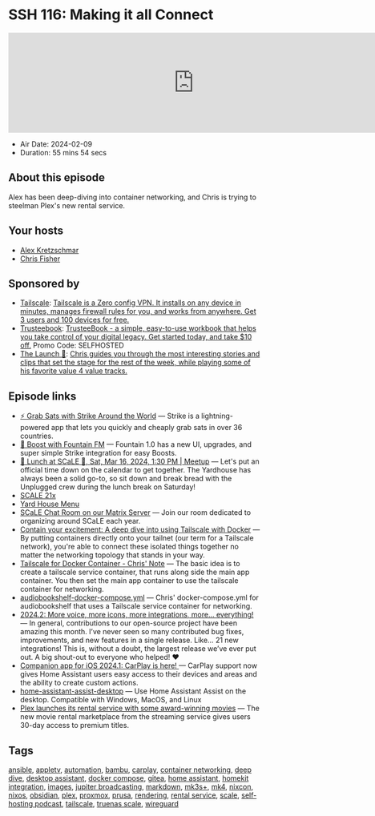 # SSH 116: Making it all Connect

<iframe src="https://player.fireside.fm/v2/dUlrHQih+Ilt02MKb?theme=dark" width="740" height="200" frameborder="0" scrolling="no"></iframe>

* Air Date: 2024-02-09
* Duration: 55 mins 54 secs

## About this episode

Alex has been deep-diving into container networking, and Chris is trying to steelman Plex's new rental service.

## Your hosts
* [Alex Kretzschmar](https://selfhosted.show/hosts/alexktz)
* [Chris Fisher](https://selfhosted.show/hosts/chrislas)

## Sponsored by

  * [Tailscale](http://tailscale.com/selfhosted): [Tailscale is a Zero config VPN. It installs on any device in minutes, manages firewall rules for you, and works from anywhere. Get 3 users and 100 devices for free. ](http://tailscale.com/selfhosted)
  * [Trusteebook](https://trusteebook.com/selfhosted): [TrusteeBook - a simple, easy-to-use workbook that helps you take control of your digital legacy. Get started today, and take $10 off.](https://trusteebook.com/selfhosted) Promo Code: SELFHOSTED
  * [The Launch 🚀](https://www.weeklylaunch.rocks/): [Chris guides you through the most interesting stories and clips that set the stage for the rest of the week, while playing some of his favorite value 4 value tracks. ](https://www.weeklylaunch.rocks/)



## Episode links

  * [⚡ Grab Sats with Strike Around the World](https://strike.me/download/ "⚡ Grab Sats with Strike Around the World") — Strike is a lightning-powered app that lets you quickly and cheaply grab sats in over 36 countries. 
  * [🎉 Boost with Fountain FM](https://www.fountain.fm/features "🎉 Boost with Fountain FM") — Fountain 1.0 has a new UI, upgrades, and super simple Strike integration for easy Boosts.
  * [🍔 Lunch at SCaLE 🍇, Sat, Mar 16, 2024, 1:30 PM | Meetup](https://www.meetup.com/jupiterbroadcasting/events/298780542 "🍔 Lunch at SCaLE 🍇, Sat, Mar 16, 2024, 1:30 PM | Meetup") — Let's put an official time down on the calendar to get together. The Yardhouse has always been a solid go-to, so sit down and break bread with the Unplugged crew during the lunch break on Saturday!
  * [SCALE 21x](https://www.socallinuxexpo.org/scale/21x "SCALE 21x")
  * [Yard House Menu](https://www.yardhouse.com/menu/starters/apps?setRestaurant=8307 "Yard House Menu")
  * [SCaLE Chat Room on our Matrix Server](https://bit.ly/scalechat "SCaLE Chat Room on our Matrix Server") — Join our room dedicated to organizing around SCaLE each year.
  * [Contain your excitement: A deep dive into using Tailscale with Docker](https://tailscale.com/blog/docker-tailscale-guide "Contain your excitement: A deep dive into using Tailscale with Docker") — By putting containers directly onto your tailnet (our term for a Tailscale network), you're able to connect these isolated things together no matter the networking topology that stands in your way.
  * [Tailscale for Docker Container - Chris' Note](https://github.com/ChrisLAS/notes/blob/master/Tailscale%20for%20Docker%20Containers.md "Tailscale for Docker Container - Chris' Note") — The basic idea is to create a tailscale service container, that runs along side the main app container. You then set the main app container to use the tailscale container for networking.
  * [audiobookshelf-docker-compose.yml](https://github.com/ChrisLAS/notes/blob/master/audiobookshelf-docker-compose.yml "audiobookshelf-docker-compose.yml") — Chris' docker-compose.yml for audiobookshelf that uses a Tailscale service container for networking.
  * [2024.2: More voice, more icons, more integrations, more... everything!](https://www.home-assistant.io/blog/2024/02/07/release-20242/ "2024.2: More voice, more icons, more integrations, more... everything!") — In general, contributions to our open-source project have been amazing this month. I’ve never seen so many contributed bug fixes, improvements, and new features in a single release. Like… 21 new integrations! This is, without a doubt, the largest release we’ve ever put out. A big shout-out to everyone who helped! ❤️
  * [Companion app for iOS 2024.1: CarPlay is here! ](https://www.home-assistant.io/blog/2024/01/29/companion-app-for-ios-20241-carplay/ "Companion app for iOS 2024.1: CarPlay is here! ") — CarPlay support now gives Home Assistant users easy access to their devices and areas and the ability to create custom actions. 
  * [home-assistant-assist-desktop](https://github.com/timmo001/home-assistant-assist-desktop "home-assistant-assist-desktop") — Use Home Assistant Assist on the desktop. Compatible with Windows, MacOS, and Linux 
  * [Plex launches its rental service with some award-winning movies](https://www.androidauthority.com/plex-rentals-launched-3411886/ "Plex launches its rental service with some award-winning movies") — The new movie rental marketplace from the streaming service gives users 30-day access to premium titles. 



## Tags

[ansible](https://selfhosted.show/tags/ansible), [appletv](https://selfhosted.show/tags/appletv), [automation](https://selfhosted.show/tags/automation), [bambu](https://selfhosted.show/tags/bambu), [carplay](https://selfhosted.show/tags/carplay), [container networking](https://selfhosted.show/tags/container%20networking), [deep dive](https://selfhosted.show/tags/deep%20dive), [desktop assistant](https://selfhosted.show/tags/desktop%20assistant), [docker compose](https://selfhosted.show/tags/docker%20compose), [gitea](https://selfhosted.show/tags/gitea), [home assistant](https://selfhosted.show/tags/home%20assistant), [homekit integration](https://selfhosted.show/tags/homekit%20integration), [images](https://selfhosted.show/tags/images), [jupiter broadcasting](https://selfhosted.show/tags/jupiter%20broadcasting), [markdown](https://selfhosted.show/tags/markdown), [mk3s+](https://selfhosted.show/tags/mk3s+), [mk4](https://selfhosted.show/tags/mk4), [nixcon](https://selfhosted.show/tags/nixcon), [nixos](https://selfhosted.show/tags/nixos), [obsidian](https://selfhosted.show/tags/obsidian), [plex](https://selfhosted.show/tags/plex), [proxmox](https://selfhosted.show/tags/proxmox), [prusa](https://selfhosted.show/tags/prusa), [rendering](https://selfhosted.show/tags/rendering), [rental service](https://selfhosted.show/tags/rental%20service), [scale](https://selfhosted.show/tags/scale), [self-hosting podcast](https://selfhosted.show/tags/self-hosting%20podcast), [tailscale](https://selfhosted.show/tags/tailscale), [truenas scale](https://selfhosted.show/tags/truenas%20scale), [wireguard](https://selfhosted.show/tags/wireguard)